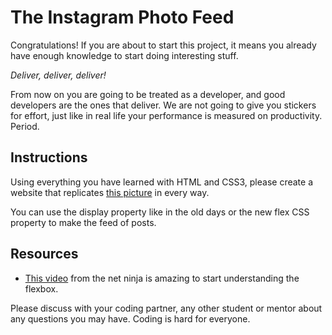 # The Instagram Photo Feed

Congratulations! If you are about to start this project, it means you already have enough knowledge to start doing interesting stuff.

*Deliver, deliver, deliver!*

From now on you are going to be treated as a developer, and good developers are the ones that deliver. We are not going to give you stickers for effort, just like in real life your performance is measured on productivity. Period.

## Instructions

Using everything you have learned with HTML and CSS3, please create a website that replicates [this picture](https://projects.breatheco.de/p/css/beginner/other/instagram-feed/example.png) in every way.

You can use the display property like in the old days or the new flex CSS property to make the feed of posts.

## Resources

- [This video](https://www.youtube.com/watch?v=Y8zMYaD1bz0) from the net ninja is amazing to start understanding the flexbox.

Please discuss with your coding partner, any other student or mentor about any questions you may have. Coding is hard for everyone.